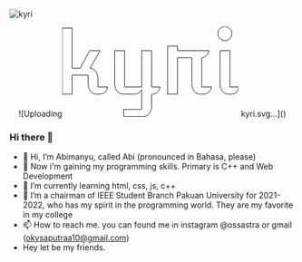 ![kyri](https://github.com/kyriten/kyriten/assets/78668567/6d54cc34-02bb-4440-89b6-a65ca58f6799)
<div id="header" align="center">
  ![Uploading<svg width="311.572" height="158.716" viewBox="0 0 311.572 158.716" xmlns="http://www.w3.org/2000/svg">
	<g id="svgGroup" stroke-linecap="round" fill-rule="evenodd" font-size="9pt" stroke="#000" stroke-width="0.25mm" fill="none" style="stroke:#000;stroke-width:0.25mm;fill:none">
		<path d="M 0 119.092 L 0 2.564 L 17.505 2.564 L 17.505 73.316 L 31.787 73.316 L 48.413 42.408 L 66.797 42.408 L 49.146 73.096 A 14.782 14.782 0 0 1 54.639 75.257 A 16.732 16.732 0 0 1 59.07 79.431 Q 60.938 81.958 62 85.144 A 21.069 21.069 0 0 1 63.052 91.25 A 23.883 23.883 0 0 1 63.062 91.919 L 63.062 106.568 L 79.907 106.568 A 14.741 14.741 0 0 1 78.479 111.438 Q 77.344 113.745 75.623 115.43 A 13.45 13.45 0 0 1 71.704 118.103 A 11.12 11.12 0 0 1 67.09 119.092 L 59.546 119.092 A 10.562 10.562 0 0 1 54.163 117.627 A 14.619 14.619 0 0 1 50.279 114.325 A 17.089 17.089 0 0 1 49.731 113.636 A 19.066 19.066 0 0 1 47.41 109.568 A 22.952 22.952 0 0 1 46.729 107.74 A 22.593 22.593 0 0 1 45.675 102.044 A 26.381 26.381 0 0 1 45.63 100.489 L 45.63 85.62 L 17.505 85.62 L 17.505 119.092 L 0 119.092 Z" id="0" vector-effect="non-scaling-stroke"/>
		<path d="M 92.505 100.489 L 92.505 42.408 L 110.01 42.408 L 110.01 106.568 L 140.186 106.568 L 140.186 42.408 L 157.69 42.408 L 157.69 106.568 L 172.485 106.568 A 14.741 14.741 0 0 1 171.057 111.438 Q 169.922 113.745 168.201 115.43 A 13.45 13.45 0 0 1 164.282 118.103 A 11.12 11.12 0 0 1 159.668 119.092 L 157.69 119.092 L 157.69 139.966 A 24.341 24.341 0 0 1 157.076 145.507 A 21.822 21.822 0 0 1 156.592 147.254 A 21.559 21.559 0 0 1 155.003 150.988 A 17.972 17.972 0 0 1 153.589 153.186 A 15.804 15.804 0 0 1 150.387 156.396 A 14.45 14.45 0 0 1 149.158 157.215 A 10.367 10.367 0 0 1 143.774 158.716 L 108.325 158.716 L 108.325 146.045 L 140.186 146.045 L 140.186 111.255 Q 138.208 114.917 135.095 117.005 A 12.21 12.21 0 0 1 131.047 118.799 A 11.348 11.348 0 0 1 128.467 119.092 L 106.421 119.092 Q 103.564 119.092 101.001 117.627 A 14.226 14.226 0 0 1 96.806 113.947 A 16.37 16.37 0 0 1 96.57 113.636 A 19.468 19.468 0 0 1 94.324 109.666 A 23.637 23.637 0 0 1 93.604 107.74 A 22.593 22.593 0 0 1 92.55 102.044 A 26.381 26.381 0 0 1 92.505 100.489 Z" id="1" vector-effect="non-scaling-stroke"/>
		<path d="M 185.889 119.092 L 185.889 34.351 L 203.467 34.351 L 203.467 42.408 L 258.691 42.408 A 14.741 14.741 0 0 1 257.263 47.278 A 15.282 15.282 0 0 1 255.203 50.446 A 13.843 13.843 0 0 1 254.443 51.27 A 13.113 13.113 0 0 1 250.598 53.943 A 10.544 10.544 0 0 1 246.167 54.932 L 246.167 106.568 L 263.159 106.568 A 14.741 14.741 0 0 1 261.731 111.438 A 14.146 14.146 0 0 1 259.055 115.217 A 13.461 13.461 0 0 1 258.838 115.43 A 13.646 13.646 0 0 1 254.81 118.103 Q 252.539 119.092 249.976 119.092 L 242.651 119.092 Q 239.795 119.092 237.231 117.627 A 14.562 14.562 0 0 1 233.127 114.1 A 16.844 16.844 0 0 1 232.764 113.636 A 19.066 19.066 0 0 1 230.442 109.568 A 22.952 22.952 0 0 1 229.761 107.74 A 22.593 22.593 0 0 1 228.707 102.044 A 26.381 26.381 0 0 1 228.662 100.489 L 228.662 54.932 L 203.32 54.932 L 203.32 119.092 L 185.889 119.092 Z" id="2" vector-effect="non-scaling-stroke"/>
		<path d="M 278.394 100.489 L 278.394 42.408 L 295.898 42.408 L 295.898 106.568 L 311.572 106.568 Q 311.353 109.131 310.217 111.438 Q 309.082 113.745 307.361 115.43 A 13.45 13.45 0 0 1 303.442 118.103 A 11.12 11.12 0 0 1 298.828 119.092 L 292.383 119.092 Q 289.526 119.092 286.963 117.627 A 14.562 14.562 0 0 1 282.858 114.1 A 16.844 16.844 0 0 1 282.495 113.636 A 19.066 19.066 0 0 1 280.174 109.568 A 22.952 22.952 0 0 1 279.492 107.74 A 22.593 22.593 0 0 1 278.439 102.044 A 26.381 26.381 0 0 1 278.394 100.489 Z M 282.517 23.874 A 12.171 12.171 0 0 0 286.963 24.683 A 12.188 12.188 0 0 0 291.724 23.731 A 12.206 12.206 0 0 0 295.679 21.094 A 12.832 12.832 0 0 0 298.352 17.176 Q 299.341 14.942 299.341 12.378 Q 299.341 9.815 298.352 7.581 A 12.832 12.832 0 0 0 295.679 3.662 A 12.832 12.832 0 0 0 291.76 0.989 Q 289.526 0 286.963 0 Q 284.399 0 282.166 0.989 A 12.832 12.832 0 0 0 278.247 3.662 A 12.312 12.312 0 0 0 275.61 7.581 A 11.699 11.699 0 0 0 275.467 7.932 A 12.171 12.171 0 0 0 274.658 12.378 A 13.765 13.765 0 0 0 274.658 12.458 A 12.087 12.087 0 0 0 275.61 17.176 A 12.312 12.312 0 0 0 278.247 21.094 A 12.312 12.312 0 0 0 282.166 23.731 A 11.699 11.699 0 0 0 282.517 23.874 Z" id="3" vector-effect="non-scaling-stroke"/>
	</g>
</svg> kyri.svg…]()

</div>

### Hi there 👋

- 👋 Hi, I’m Abimanyu, called Abi (pronounced in Bahasa, please)
- 👀 Now i'm gaining my programming skills. Primary is C++ and Web Development
- 🌱 I’m currently learning html, css, js, c++
- 💞️ I’m a chairman of IEEE Student Branch Pakuan University for 2021-2022, who has my spirit in the programming world. They are my favorite in my college
- 📫 How to reach me. you can found me in instagram @ossastra or gmail (okysaputraa10@gmail.com)
- Hey let be my friends.
